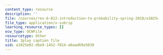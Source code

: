 ```yaml
---
content_type: resource
description: ''
file: /courses/res-6-012-introduction-to-probability-spring-2018/a1025e02dbe914527014a0aad69e5039_FMrYw7sgyxQ.srt
file_type: application/x-subrip
learning_resource_types: []
ocw_type: OCWFile
resourcetype: Other
title: 3play caption file
uid: a1025e02-dbe9-1452-7014-a0aad69e5039
---
```

